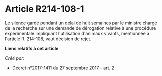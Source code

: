 # Article R214-108-1

Le silence gardé pendant un délai de huit semaines par le ministre chargé de la recherche sur une demande de dérogation
relative à une procédure expérimentale impliquant l'utilisation d'animaux vivants, mentionnée à l'article R. 214-108, vaut
décision de rejet.

**Liens relatifs à cet article**

_Créé par_:

  - Décret n°2017-1411 du 27 septembre 2017 - art. 2
